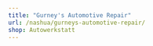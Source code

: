 ```yaml
---
title: "Gurney's Automotive Repair"
url: /nashua/gurneys-automotive-repair/
shop: Autowerkstatt
---
```

